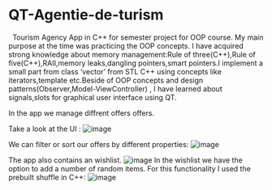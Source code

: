 # QT-Agentie-de-turism

&nbsp; Tourism Agency App in C++ for semester project for OOP course. My main purpose at the time was practicing the OOP concepts. I have acquired strong knowledge about memory management:Rule of three(C++),Rule of five(C++),RAII,memory leaks,dangling pointers,smart pointers.I implement a small part from class ‘vector’ from STL C++ using concepts like iterators,template etc.Beside of OOP concepts and design patterns(Observer,Model-ViewController) , I have learned about signals,slots for graphical user interface using QT.

In the app we manage diffrent offers offers.

Take a look at the UI :
![image](https://user-images.githubusercontent.com/30391543/222966932-6079bd7d-982a-45f0-8efb-689ac7b9636f.png)

We can filter or sort our offers by different properties:
![image](https://user-images.githubusercontent.com/30391543/222967278-6a38f1dc-1955-446a-bdfe-ca59df69c495.png)

The app also contains an wishlist.
![image](https://user-images.githubusercontent.com/30391543/222967605-b280992e-d9db-4db9-8f34-d137e461ca2c.png)
In the wishlist we have the option to add a number of random items. 
For this functionality I used the prebuilt shuffle in C++:
![image](https://user-images.githubusercontent.com/30391543/222967760-cbe44a94-c343-4189-b17a-f8f59f2a2859.png)
